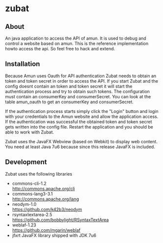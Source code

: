zubat
=====

About
-----

An java application to access the API of amun. It is used to debug and control a 
website based on amun. This is the reference implementation howto access the 
api. So feel free to hack and extend.

Installation
-----

Because Amun uses Oauth for API authentication Zubat needs to obtain an token
and token secret in order to access the API. If you start Zubat and the config
doesnt contain an token and token secret it will start the authentication 
process and try to obtain such tokens. The configuration must contain an 
consumerKey and consumerSecret. You can look at the table amun_oauth to get an 
consumerKey and consumerSecret.

If the authentication process starts simply click the "Login" button and login
with your credentials to the Amun website and allow the application access.
If the authentication was successful the obtained token and token secret gets
written into the config file. Restart the application and you should be able
to work with Zubat.

Zubat uses the JavaFX Webview (based on Webkit) to display web content. You need 
at least Java 7u6 because since this release JavaFX is included.

Development
-----

Zubat uses the following libraries

- commons-cli-1.2  
  http://commons.apache.org/cli
- commons-lang3-3.1  
  http://commons.apache.org/lang
- neodym-1.0  
  https://github.com/k42b3/neodym
- rsyntaxtextarea-2.5  
  https://github.com/bobbylight/RSyntaxTextArea
- weblaf-1.23  
  https://github.com/mgarin/weblaf
- jfxrt
  JavaFX library shipped with JDK 7u6
